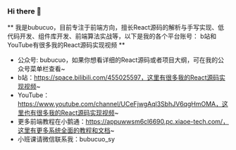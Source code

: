 ### Hi there 👋

** 我是bubucuo，目前专注于前端方向，擅长React源码的解析与手写实现、低代码开发、组件库开发、前端算法实战等，以下是我的各个平台账号：
b站和YouTube有很多我的React源码实现视频 **

- 公众号: bubucuo，如果你想看详细的React源码或者项目大纲，可在我的公众号菜单栏查看~
- b站：https://space.bilibili.com/455025597，这里有很多我的React源码实现视频~
- YouTube：https://www.youtube.com/channel/UCeFjwgAql3SbhJV6qgHmOMA，这里也有很多我的React源码实现视频~
- 更多前端教程在小鹅通：https://appuwwsm6cl6690.pc.xiaoe-tech.com/，这里有更多系统全面的教程和文档~
- 小班课请微信联系我：bubucuo_sy


<!--
**bubucuo/bubucuo** is a ✨ _special_ ✨ repository because its `README.md` (this file) appears on your GitHub profile.

Here are some ideas to get you started:

- 🔭 I’m currently working on ...
- 🌱 I’m currently learning ...
- 👯 I’m looking to collaborate on ...
- 🤔 I’m looking for help with ...
- 💬 Ask me about ...
- 📫 How to reach me: ...
- 😄 Pronouns: ...
- ⚡ Fun fact: ...
-->

